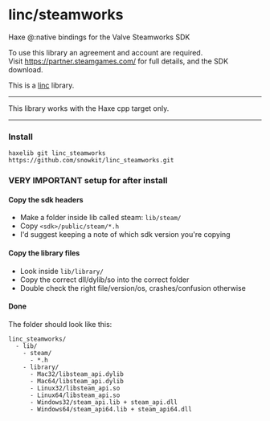# linc/steamworks
Haxe @:native bindings for the Valve Steamworks SDK

To use this library an agreement and account are required.   
Visit https://partner.steamgames.com/ for full details, and the SDK download.

This is a [linc](http://snowkit.github.io/linc/) library.

---

This library works with the Haxe cpp target only.

---
### Install

`haxelib git linc_steamworks https://github.com/snowkit/linc_steamworks.git`

### VERY IMPORTANT setup for after install

#### Copy the sdk headers

- Make a folder inside lib called steam: `lib/steam/`
- Copy `<sdk>/public/steam/*.h`
- I'd suggest keeping a note of which sdk version you're copying

#### Copy the library files

- Look inside `lib/library/`
- Copy the correct dll/dylib/so into the correct folder 
- Double check the right file/version/os, crashes/confusion otherwise

#### Done 

The folder should look like this:

```
linc_steamworks/
  - lib/
    - steam/
      - *.h
    - library/
      - Mac32/libsteam_api.dylib
      - Mac64/libsteam_api.dylib
      - Linux32/libsteam_api.so
      - Linux64/libsteam_api.so
      - Windows32/steam_api.lib + steam_api.dll
      - Windows64/steam_api64.lib + steam_api64.dll
```